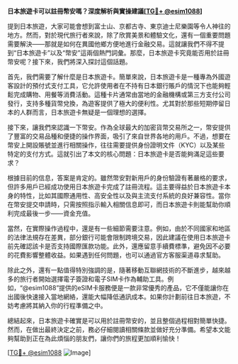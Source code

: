 **日本旅遊卡可以註冊幣安嗎？深度解析與實操建議[[TG💪+ @esim1088](https://t.me/s/esim1088)]**

提到日本旅遊，大家可能會想到富士山、京都古寺、東京迪士尼樂園等令人神往的地方。然而，對於現代旅行者來說，除了欣賞美景和體驗文化，還有一個重要問題需要解決——那就是如何在異國他鄉方便地進行金融交易。這就讓我們不得不提到“日本旅遊卡”以及“幣安”這兩個熱門詞彙。那麼，日本旅遊卡究竟能否用於註冊幣安呢？接下來，我們將深入探討這個話題。

首先，我們需要了解什麼是日本旅遊卡。簡單來說，日本旅遊卡是一種專為外國遊客設計的預付式支付工具，它允許使用者在不持有日本銀行賬戶的情況下也能夠輕鬆完成購物、用餐等消費活動。這種卡片通常由當地的金融機構或第三方支付公司發行，支持多種貨幣兌換，為遊客提供了極大的便利性。尤其對於那些短期停留日本的人群而言，日本旅遊卡無疑是一個理想的選擇。

接下來，讓我們來認識一下幣安。作為全球最大的加密貨幣交易所之一，幣安提供了豐富的交易品種和便捷的操作界面，吸引了來自世界各地的用戶。不過，想要在幣安上開設賬號並進行相關操作，往往需要提供身份證明文件（KYC）以及某些特定的支付方式。這就引出了本文的核心問題：日本旅遊卡是否能夠滿足這些要求？

根據目前的信息，答案是肯定的。雖然幣安對新用戶的身份驗證有著嚴格的要求，但許多用戶已經成功使用日本旅遊卡完成了註冊流程。這主要得益於日本旅遊卡本身的特性，比如其國際通用性、高安全性以及與主流支付系統的良好兼容性。當你在幣安提交申請時，只需按照指示輸入相關信息即可，而日本旅遊卡則能幫助你順利完成最後一步——資金充值。

當然，在實際操作過程中，還是有一些細節需要注意。例如，由於不同國家和地區的法律法規存在差異，部分銀行可能會限制跨境交易，因此建議在使用日本旅遊卡前先確認該卡是否支持國際匯款功能。此外，還應留意手續費標準，避免因不必要的花費影響整體收益。如果遇到任何問題，也可以通過官方客服渠道尋求幫助。

除此之外，還有一點值得特別強調的是，隨著移動互聯網技術的不斷進步，越來越多的旅行者開始選擇電子簽證和電子SIM卡作為輔助工具。例如，“@esim1088”提供的eSIM卡服務便是一款非常優秀的產品，它不僅能讓你在出國後快速接入當地網絡，還能大幅降低通訊成本。如果你計劃前往日本旅遊，不妨考慮將其納入你的行程準備之中。

總結起來，日本旅遊卡確實是可以用於註冊幣安的，並且整個過程相對簡單快捷。然而，在做出最終決定之前，務必仔細閱讀相關條款並做好充分準備。希望本文能夠幫助到正在為此煩惱的朋友們，讓你們的旅程更加順利愉快！

[[TG💪+ @esim1088](https://t.me/s/esim1088) ![Image](https://i.postimg.cc/4NQfJmqS/Snipaste-2025-05-13-00-14-12.png)]